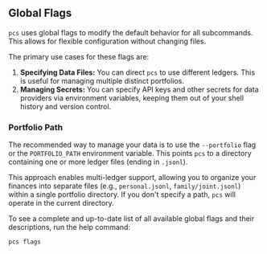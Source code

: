 ## Global Flags

`pcs` uses global flags to modify the default behavior for all subcommands. This allows for flexible configuration without changing files.

The primary use cases for these flags are:

1.  **Specifying Data Files:** You can direct `pcs` to use different ledgers. This is useful for managing multiple distinct portfolios.
2.  **Managing Secrets:** You can specify API keys and other secrets for data providers via environment variables, keeping them out of your shell history and version control.

### Portfolio Path

The recommended way to manage your data is to use the `--portfolio` flag or the `PORTFOLIO_PATH` environment variable. This points `pcs` to a directory containing one or more ledger files (ending in `.jsonl`).
 
This approach enables multi-ledger support, allowing you to organize your finances into separate files (e.g., `personal.jsonl`, `family/joint.jsonl`) within a single portfolio directory. If you don't specify a path, `pcs` will operate in the current directory.

To see a complete and up-to-date list of all available global flags and their descriptions, run the help command:

```bash
pcs flags
```